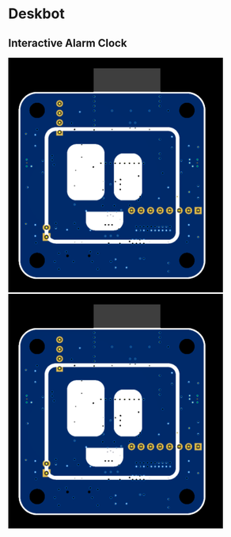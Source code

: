 # Deskbot
## Interactive Alarm Clock
![Front](README/DeskBot-PCB-Back.png)
![alt text](README/DeskBot-PCB-BACK.png)
